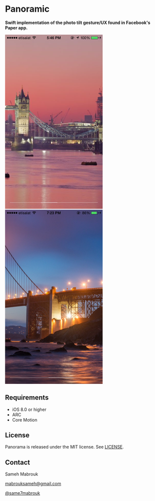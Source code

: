 Panoramic
=========

**Swift implementation of the photo tilt gesture/UX found in Facebook's Paper app.**

<img src="screenshot.PNG" alt="Screenshot" width="320px"/>
<img src="screenshot-1.PNG" alt="Screenshot" width="320px"/>


Requirements
----------
* iOS 8.0 or higher
* ARC
* Core Motion

## License
Panorama is released under the MIT license. See
[LICENSE](https://github.com/iSame7/Panoramic/blob/master/LICENSE.md).

Contact
----------

Sameh Mabrouk

[mabrouksameh@gmail.com][2]

[@same7mabrouk][3] 

  [2]: mailto:mabrouksameh@gmail.com
  [3]: http://twitter.com/same7mabrouk
